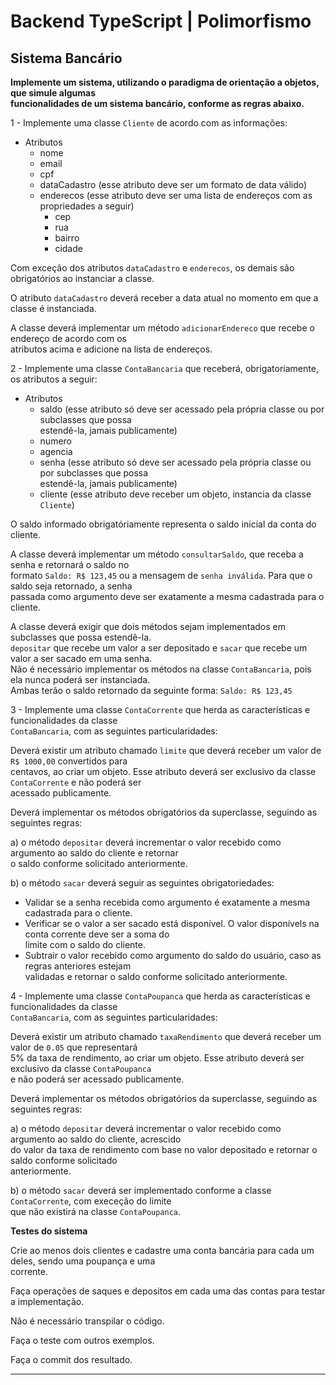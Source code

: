 # Backend TypeScript | Polimorfismo
## Sistema Bancário

**Implemente um sistema, utilizando o paradigma de orientação a objetos, que simule algumas  
funcionalidades de um sistema bancário, conforme as regras abaixo.**

1 - Implemente uma classe `Cliente` de acordo com as informações:

- Atributos
  - nome
  - email
  - cpf
  - dataCadastro (esse atributo deve ser um formato de data válido)
  - enderecos (esse atributo deve ser uma lista de endereços com as propriedades a seguir)
    - cep
    - rua
    - bairro
    - cidade

Com exceção dos atributos `dataCadastro` e `enderecos`, os demais são obrigatórios ao instanciar a classe.

O atributo `dataCadastro` deverá receber a data atual no momento em que a classe é instanciada.

A classe deverá implementar um método `adicionarEndereco` que recebe o endereço de acordo com os  
atributos acima e adicione na lista de endereços.

2 - Implemente uma classe `ContaBancaria` que receberá, obrigatoriamente, os atributos a seguir:

- Atributos
  - saldo (esse atributo só deve ser acessado pela própria classe ou por subclasses que possa  
    estendê-la, jamais publicamente)
  - numero
  - agencia
  - senha (esse atributo só deve ser acessado pela própria classe ou por subclasses que possa  
    estendê-la, jamais publicamente)
  - cliente (esse atributo deve receber um objeto, instancia da classe `Cliente`)
 
O saldo informado obrigatóriamente representa o saldo inicial da conta do cliente.

A classe deverá implementar um método `consultarSaldo`, que receba a senha e retornará o saldo no  
formato `Saldo: R$ 123,45` ou a mensagem de `senha inválida`. Para que o saldo seja retornado, a senha  
passada como argumento deve ser exatamente a mesma cadastrada para o cliente.

A classe deverá exigir que dois métodos sejam implementados em subclasses que possa estendê-la.  
`depositar` que recebe um valor a ser depositado e `sacar` que recebe um valor a ser sacado em uma senha.  
Não é necessário implementar os métodos na classe `ContaBancaria`, pois ela nunca poderá ser instanciada.  
Ambas terão o saldo retornado da seguinte forma: `Saldo: R$ 123,45`

3 - Implemente uma classe `ContaCorrente` que herda as características e funcionalidades da classe  
`ContaBancaria`, com as seguintes particularidades:

Deverá existir um atributo chamado `limite` que deverá receber um valor de `R$ 1000,00` convertidos para  
centavos, ao criar um objeto. Esse atributo deverá ser exclusivo da classe `ContaCorrente` e não poderá ser  
acessado publicamente.

Deverá implementar os métodos obrigatórios da superclasse, seguindo as seguintes regras:

a) o método `depositar` deverá incrementar o valor recebido como argumento ao saldo do cliente e retornar  
o saldo conforme solicitado anteriormente.

b) o método `sacar` deverá seguir as seguintes obrigatoriedades:

- Validar se a senha recebida como argumento é exatamente a mesma cadastrada para o cliente.
- Verificar se o valor a ser sacado está disponível. O valor disponívels na conta corrente deve ser a soma do  
  limite com o saldo do cliente.
- Subtrair o valor recebido como argumento do saldo do usuário, caso as regras anteriores estejam  
  validadas e retornar o saldo conforme solicitado anteriormente.

4 - Implemente uma classe `ContaPoupanca` que herda as características e funcionalidades da classe  
`ContaBancaria`, com as seguintes particularidades:

Deverá existir um atributo chamado `taxaRendimento` que deverá receber um valor de `0.05` que representará  
5% da taxa de rendimento, ao criar um objeto. Esse atributo deverá ser exclusivo da classe `ContaPoupanca`  
e não poderá ser acessado publicamente.

Deverá implementar os métodos obrigatórios da superclasse, seguindo as seguintes regras:

a) o método `depositar` deverá incrementar o valor recebido como argumento ao saldo do cliente, acrescido  
do valor da taxa de rendimento com base no valor depositado e retornar o saldo conforme solicitado  
anteriormente.

b) o método `sacar` deverá ser implementado conforme a classe `ContaCorrente`, com execeção do limite  
que não existirá na classe `ContaPoupanca`.

**Testes do sistema**

Crie ao menos dois clientes e cadastre uma conta bancária para cada um deles, sendo uma poupança e uma  
corrente.

Faça operações de saques e depositos em cada uma das contas para testar a implementação.

Não é necessário transpilar o código.

Faça o teste com outros exemplos.

Faça o commit dos resultado.

---
